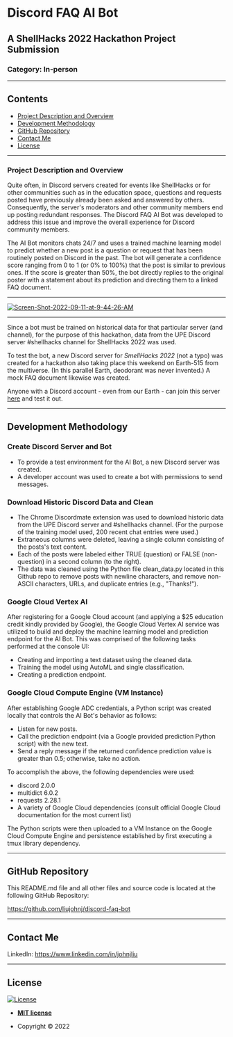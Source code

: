 # Discord FAQ AI Bot
## A ShellHacks 2022 Hackathon Project Submission
### Category:  In-person
---
## Contents

- [Project Description and Overview](#project-description-and-overview)
- [Development Methodology](#development-methodology)
- [GitHub Repository](#github-repository)
- [Contact Me](#contact-me)
- [License](#license)

---

### Project Description and Overview

Quite often, in Discord servers created for events like ShellHacks or for other communities such as in the education space, questions and requests posted have previously already been asked and answered by others.  Consequently, the server's moderators and other community members end up posting redundant responses.  The Discord FAQ AI Bot was developed to address this issue and improve the overall experience for Discord community members.

The AI Bot monitors chats 24/7 and uses a trained machine learning model to predict whether a new post is a question or request that has been routinely posted on Discord in the past.  The bot will generate a confidence score ranging from 0 to 1 (or 0% to 100%) that the post is similar to previous ones.  If the score is greater than 50%, the bot directly replies to the original poster with a statement about its prediction and directing them to a linked FAQ document.

---

<a href="https://ibb.co/gdXhXgQ"><img src="https://i.ibb.co/f9KLK0Z/Screen-Shot-2022-09-11-at-9-44-26-AM.png" alt="Screen-Shot-2022-09-11-at-9-44-26-AM" border="0"></a>

---

Since a bot must be trained on historical data for that particular server (and channel), for the purpose of this hackathon, data from the UPE Discord server #shellhacks channel for ShellHacks 2022 was used.

To test the bot, a new Discord server for _SmellHacks 2022_ (not a typo) was created for a hackathon also taking place this weekend on Earth-515 from the multiverse.  (In this parallel Earth, deodorant was never invented.)  A mock FAQ document likewise was created.

Anyone with a Discord account - even from our Earth - can join this server [here](https://discord.gg/SJAFrWYz) and test it out.

---

## Development Methodology

### Create Discord Server and Bot

- To provide a test environment for the AI Bot, a new Discord server was created.
- A developer account was used to create a bot with permissions to send messages.

### Download Historic Discord Data and Clean

- The Chrome Discordmate extension was used to download historic data from the UPE Discord server and #shellhacks channel.  (For the purpose of the training model used, 200 recent chat entries were used.)
- Extraneous columns were deleted, leaving a single column consisting of the posts's text content.
- Each of the posts were labeled either TRUE (question) or FALSE (non-question) in a second column (to the right).
- The data was cleaned using the Python file clean_data.py located in this Github repo to remove posts with newline characters, and remove non-ASCII characters, URLs, and duplicate entries (e.g., "Thanks!").

### Google Cloud Vertex AI

After registering for a Google Cloud account (and applying a $25 education credit kindly provided by Google), the Google Cloud Vertex AI service was utilized to build and deploy the machine learning model and prediction endpoint for the AI Bot.  This was comprised of the following tasks performed at the console UI:

- Creating and importing a text dataset using the cleaned data.
- Training the model using AutoML and single classification.
- Creating a prediction endpoint.

### Google Cloud Compute Engine (VM Instance)

After establishing Google ADC credentials, a Python script was created locally that controls the AI Bot's behavior as follows:

- Listen for new posts.
- Call the prediction endpoint (via a Google provided prediction Python script) with the new text.
- Send a reply message if the returned confidence prediction value is greater than 0.5; otherwise, take no action.

To accomplish the above, the following dependencies were used:

- discord 2.0.0
- multidict 6.0.2
- requests 2.28.1
- A variety of Google Cloud dependencies (consult official Google Cloud documentation for the most current list)

The Python scripts were then uploaded to a VM Instance on the Google Cloud Compute Engine and persistence established by first executing a tmux library dependency.

---

## GitHub Repository

This README.md file and all other files and source code is located at the following GitHub Repository:

https://github.com/liujohnj/discord-faq-bot

---

## Contact Me

LinkedIn:  https://www.linkedin.com/in/johnjliu

---

## License

[![License](http://img.shields.io/:license-mit-blue.svg?style=flat-square)](http://badges.mit-license.org)

- **[MIT license](http://opensource.org/licenses/mit-license.php)**

- Copyright © 2022
